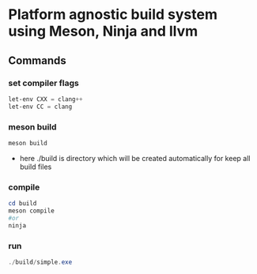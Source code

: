 # Platform agnostic build system using Meson, Ninja and llvm

## Commands

### set compiler flags

```powershell
let-env CXX = clang++
let-env CC = clang
```

### meson build

```powershell
meson build
```

* here ./build is directory which will be created automatically for keep all build files

### compile

```powershell
cd build
meson compile
#or
ninja
```

### run

```powershell
./build/simple.exe
```

